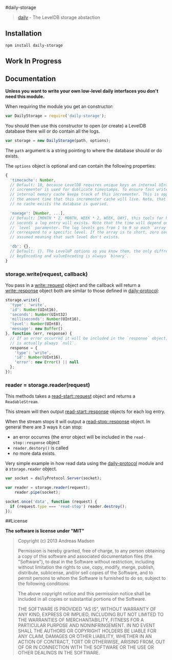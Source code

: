 #daily-storage

> [daily](https://github.com/AndreasMadsen/daily) - The LevelDB storage abstaction

## Installation

```sheel
npm install daily-storage
```

## Work In Progress

## Documentation

**Unless you want to write your own low-level daily interfaces you don't need this module.**

When requiring the module you get an constructor:

```javascript
var DailyStorage = require('daily-storage');
```

You should then use this constructor to open (or create) a LevelDB database
there will or do contain all the logs.

```javascript
var storage = new DailyStorage(path, options);
```

The `path` argument is a string pointing to where the database should or do
exists.

The `options` object is optional and can contain the following properties:

```javascript
{
  'timecache': Number,
  // Default: 10, because LevelDB requires unique keys an internal UInt16BE
  // incrementer is used for dublicate timestamps. To ensure fast write an
  // internal memory cache keeps track of this incrementer. This is approximatly
  // the amount time that this incrementer cache will live. Note, that when
  // no cache exists the database is queried.

  'maxage': [Number, ...],
  // Default: [MONTH * 2, MONTH, WEEK * 2, WEEK, DAY], this teels for how many
  // seconds a log entry will exists. Note that the time will depend on the log
  // `level` paramenter. The log levels gos from 1 to 9 so each `array index + 1`
  // correspond to a specific level. If the array is to short, zero seconds is
  // assumed meaning that such level don't exists.

  'db': {},
  // Default: {}, The LevelUP options as you know them, the only diffrence is that
  // keyEncoding and valueEncoding is always `binary`.
}
```

### storage.write(request, callback)

You pass in a [write::request](https://github.com/AndreasMadsen/daily-protocol#write----request)
object and the callback will return a [write::response](https://github.com/AndreasMadsen/daily-protocol#write----response)
object both are similar to those defined in [daily-protocol](https://github.com/AndreasMadsen/daily-protocol):

```javascript
storage.write({
  'type': 'write',
  'id': Number(UInt16),
  'seconds': Number(UInt32)
  'milliseconds': Number(UInt16),
  'level': Number(UInt8),
  'message': new Buffer()
}, function (err, response) {
  // If an error occurred it will be included in the `response` object, so `err`
  // is actually always `null`.
  response = {
    'type': 'write',
    'id': Number(UInt16),
    'error': new Error() || null
  };
});
```

### reader = storage.reader(request)

This methods takes a [read-start::request](https://github.com/AndreasMadsen/daily-protocol#read-start----request)
object and returns a `ReadableStream`.

This stream will then output [read-start::response](https://github.com/AndreasMadsen/daily-protocol#read-start----response)
objects for each log entry.

When the stream stops it will output
a [read-stop::response](https://github.com/AndreasMadsen/daily-protocol#read-stop----response)
object. In general there are 3 ways it can stop:

* an error occurres (the error object will be included in the `read-stop::response` object
* `reader.destory()` is called
* no more data exists.

Very simple example in how read data using the [daily-protocol](https://github.com/AndreasMadsen/daily-protocol)
module and a `storage.reader` object.

```javascript
var socket = dailyProtocol.Server(socket);

var reader = storage.reader(request);
    reader.pipe(socket);

socket.once('data', function (request) {
  if (request.type === 'read-stop') reader.destroy();
});
```

##License

**The software is license under "MIT"**

> Copyright (c) 2013 Andreas Madsen
>
> Permission is hereby granted, free of charge, to any person obtaining a copy
> of this software and associated documentation files (the "Software"), to deal
> in the Software without restriction, including without limitation the rights
> to use, copy, modify, merge, publish, distribute, sublicense, and/or sell
> copies of the Software, and to permit persons to whom the Software is
> furnished to do so, subject to the following conditions:
>
> The above copyright notice and this permission notice shall be included in
> all copies or substantial portions of the Software.
>
> THE SOFTWARE IS PROVIDED "AS IS", WITHOUT WARRANTY OF ANY KIND, EXPRESS OR
> IMPLIED, INCLUDING BUT NOT LIMITED TO THE WARRANTIES OF MERCHANTABILITY,
> FITNESS FOR A PARTICULAR PURPOSE AND NONINFRINGEMENT. IN NO EVENT SHALL THE
> AUTHORS OR COPYRIGHT HOLDERS BE LIABLE FOR ANY CLAIM, DAMAGES OR OTHER
> LIABILITY, WHETHER IN AN ACTION OF CONTRACT, TORT OR OTHERWISE, ARISING FROM,
> OUT OF OR IN CONNECTION WITH THE SOFTWARE OR THE USE OR OTHER DEALINGS IN
> THE SOFTWARE.
